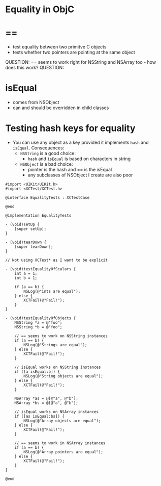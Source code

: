 # Equality in ObjC

# ==

- test equality between two primitve C objects
- tests whether two pointers are pointing at the same object

QUESTION: == seems to work right for NSString and NSArray too - how does this
work? QUESTION:

# isEqual

- comes from NSObject
- can and should be overridden in child classes

# Testing hash keys for equality

- You can use any object as a key provided it implements `hash` and `isEqual`.
  Consequences:
    - `NSString` is a good choice:
        - `hash` and `isEqual` is based on characters in string
    - `NSObject` is a bad choice:
        - pointer is the hash and == is the isEqual
        - any subclasses of NSObject I create are also poor

```objc
#import <UIKit/UIKit.h>
#import <XCTest/XCTest.h>

@interface EqualityTests : XCTestCase

@end

@implementation EqualityTests

- (void)setUp {
    [super setUp];
}

- (void)tearDown {
    [super tearDown];
}

// Not using XCTest* as I want to be explicit

- (void)testEqualityOfScalars {
    int a = 1;
    int b = 1;

    if (a == b) {
        NSLog(@"ints are equal");
    } else {
        XCTFail(@"Fail!");
    }
}

- (void)testEqualityOfObjects {
    NSString *a = @"foo";
    NSString *b = @"foo";

    // == seems to work on NSString instances
    if (a == b) {
        NSLog(@"Strings are equal");
    } else {
        XCTFail(@"Fail!");
    }

    // isEqual works on NSString instances
    if ([a isEqual:b]) {
        NSLog(@"String objects are equal");
    } else {
        XCTFail(@"Fail!");
    }

    NSArray *as = @[@"a", @"b"];
    NSArray *bs = @[@"a", @"b"];

    // isEqual works on NSArray instances
    if ([as isEqual:bs]) {
        NSLog(@"Array objects are equal");
    } else {
        XCTFail(@"Fail!");
    }

    // == seems to work in NSArray instances
    if (a == b) {
        NSLog(@"Array pointers are equal");
    } else {
        XCTFail(@"Fail!");
    }
}

@end
```
